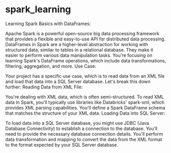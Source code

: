 # spark_learning

Learning Spark Basics with DataFrames:

Apache Spark is a powerful open-source big data processing framework that provides a flexible and easy-to-use API for distributed data processing.
DataFrames in Spark are a higher-level abstraction for working with structured data, similar to tables in a relational database. They make it easier to perform various data manipulation tasks.
You're focusing on learning Spark's DataFrame operations, which include data transformations, filtering, aggregation, and more.
Use Case:

Your project has a specific use case, which is to read data from an XML file and load that data into a SQL Server database. Let's break this down further:
Reading Data from XML File:

You're dealing with XML data, which is often semi-structured. To read XML data in Spark, you'll typically use libraries like Databricks' spark-xml, which provides XML parsing capabilities.
You'll define a Spark DataFrame schema that matches the structure of your XML data.
Loading Data into SQL Server:

To load data into a SQL Server database, you might use JDBC (Java Database Connectivity) to establish a connection to the database. You'll need to provide the necessary database connection details.
You'll perform data transformation and mapping to convert the data from the XML format to the format expected by your SQL Server database.

